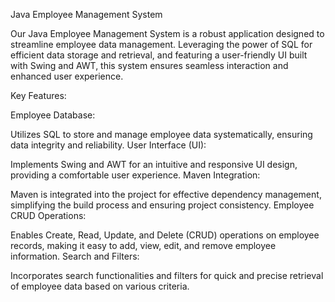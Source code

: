 Java Employee Management System

Our Java Employee Management System is a robust application designed to streamline employee data management. Leveraging the power of SQL for efficient data storage and retrieval, and featuring a user-friendly UI built with Swing and AWT, this system ensures seamless interaction and enhanced user experience.

Key Features:

Employee Database:

Utilizes SQL to store and manage employee data systematically, ensuring data integrity and reliability.
User Interface (UI):

Implements Swing and AWT for an intuitive and responsive UI design, providing a comfortable user experience.
Maven Integration:

Maven is integrated into the project for effective dependency management, simplifying the build process and ensuring project consistency.
Employee CRUD Operations:

Enables Create, Read, Update, and Delete (CRUD) operations on employee records, making it easy to add, view, edit, and remove employee information.
Search and Filters:

Incorporates search functionalities and filters for quick and precise retrieval of employee data based on various criteria.
